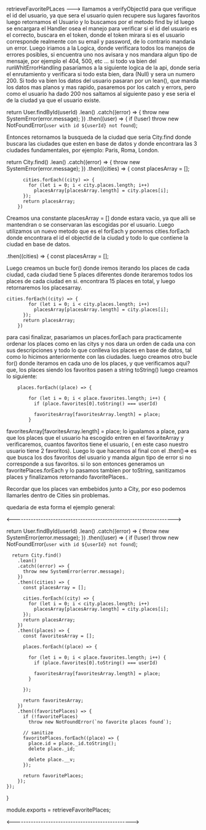  
 retrieveFavoritePLaces ---> llamamos a verifyObjectId para que verifique el id del usuario, ya que sera el usuario quien recupere sus lugares favoritos
 luego retornamos el Usuario y lo buscamos por el metodo find by id 
 luego se encargara el Handler osea el manejo para verificar si el id del usuario es el correcto, buscara en el token, donde el token mirara si es el usuario
 corresponde realmente con su email y password, de lo contrario mandaria un error. 
 Luego iriamos a la Logica, donde verificara todos los manejos de errores posibles, si encuentra uno nos avisara y nos mandara algun tipo de mensaje, por ejemplo el 404, 500, etc ...
 si todo va bien del runWhitErrorHandling pasariamos a la siguiente logica de la api, donde seria el enrutamiento y verificara si todo esta bien, dara (Null) y sera un numero 200.
 Si todo va bien los datos del usuario pasaran por un lean(), que manda los datos mas planos y mas rapido,
 pasaremos por los catch y errors, pero como el usuario ha dado 200 nos saltamos al siguiente paso y ese seria el de la ciudad ya que el usuario existe.


return User.findById(userId)
    .lean()
    .catch((error) => {
      throw new SystemError(error.message);
    })
    .then((user) => {
      if (!user) throw new NotFoundError(`user with id ${userId} not found`);


 Entonces retornamos  la busqueda de la ciudad que seria City.find  donde buscara las ciudades que esten en base de datos y donde encontrara las 3 ciudades fundamentales, por ejemplo:
 Paris, Roma, London.


 return City.find()
        .lean()
        .catch((error) => {
          throw new SystemError(error.message);
        })
        .then((cities) => {
          const placesArray = [];

          cities.forEach((city) => {
            for (let i = 0; i < city.places.length; i++)
              placesArray[placesArray.length] = city.places[i];
          });
          return placesArray;
        })



   Creamos una constante placesArray = [] donde estara vacio, ya que alli se mantendran o se conservaran las escogidas por el usuario.  Luego utilizamos un nuevo metodo 
 que es el forEach y ponemos cities.forEach donde encontrara el id el objectid de la ciudad y todo lo que contiene la ciudad en base de datos.


  .then((cities) => {
          const placesArray = [];



 
 Luego creamos un bucle for() donde iremos iterando los places de cada ciudad, cada ciudad tiene 5 places diferentes donde iteraremos todos los places de cada ciudad en si.  encontrara 15 places en total, y luego retornaremos los placesarray.

    cities.forEach((city) => {
            for (let i = 0; i < city.places.length; i++)
              placesArray[placesArray.length] = city.places[i];
          });
          return placesArray;
        })

 para casi finalizar, pasariamos un places.forEach para practicamente ordenar los places como en las citys y nos dara un orden de cada una con sus descripciones y todo lo que conlleva los places en base de datos, tal como lo hicimos anteriormente con las ciudades.
 luego creamos otro bucle for() donde iteramos en cada uno de los places, y que verificamos aqui? que, los places siendo los favoritos pasen a string toString()
 luego creamos lo siguiente:
        


        places.forEach((place) => {
           
            for (let i = 0; i < place.favorites.length; i++) {
              if (place.favorites[0].toString() === userId)

              favoritesArray[favoritesArray.length] = place;
            }



 favoritesArray[favoritesArray.length] = place; lo igualamos a place, para que los places que el usuario ha escogido entren en el favoriteArray y verificaremos, cuantos favoritos tiene el usuario, ( en este caso nuestro usuario tiene 2 favoritos).
 Luego lo que hacemos al final con el .then()=> es que busca los dos favoritos del usuario y manda algun tipo de error si no corresponde a sus favoritos.
 si lo son entonces generamos un favoritePlaces.forEach y lo pasamos tambien por toString, sanitizamos places y finalizamos retornando favoritePlaces..

 Recordar que los places van embebidos junto a City, por eso podemos llamarles dentro de Cities sin problemas.


 quedaria de esta forma el ejemplo general:

   <----------------------------------------------------------------->

 return User.findById(userId)
    .lean()
    .catch((error) => {
      throw new SystemError(error.message);
    })
    .then((user) => {
      if (!user) throw new NotFoundError(`user with id ${userId} not found`);

      return City.find()
        .lean()
        .catch((error) => {
          throw new SystemError(error.message);
        })
        .then((cities) => {
          const placesArray = [];

          cities.forEach((city) => {
            for (let i = 0; i < city.places.length; i++)
              placesArray[placesArray.length] = city.places[i];
          });
          return placesArray;
        })
        .then((places) => {
          const favoritesArray = [];

          places.forEach((place) => {
           
            for (let i = 0; i < place.favorites.length; i++) {
              if (place.favorites[0].toString() === userId)

              favoritesArray[favoritesArray.length] = place;
            }

          });

          return favoritesArray;
        })
        .then((favoritePlaces) => {
          if (!favoritePlaces)
            throw new NotFoundError(`no favorite places found`);

          // sanitize
          favoritePlaces.forEach((place) => {
            place.id = place._id.toString();
            delete place._id;

            delete place.__v;
          });

          return favoritePlaces;
        });
    });
}

module.exports = retrieveFavoritePlaces;

 <------------------------------------------------>